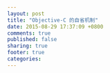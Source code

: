 ```yaml
---
layout: post
title: "Objective-C 的自省机制"
date: 2015-08-29 17:37:09 +0800
comments: true
published: false
sharing: true
footer: true
categories: 
---
```

